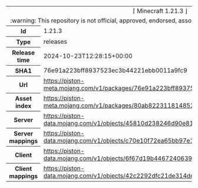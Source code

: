 <html><table>
<tr><td colspan="2" align="center"><img width="0" height="0"><br/>⌈ Minecraft 1.21.3 ⌋<br/><img width="0" height="0"></td></tr>
<tr><td colspan="2" align="center"><img width="0" height="0"><br/>
:warning: This repository is not official, approved, endorsed, associated or connected with Mojang :warning:
<br/><img width="0" height="0"></td></tr>
<tr><th>Id</th><td>1.21.3</td></tr>
<tr><th>Type</th><td>releases</td></tr>
<tr><th>Release time</th><td>2024-10-23T12:28:15+00:00</td></tr>
<tr><th>SHA1</th><td>76e91a223bff8937523ec3b44221ebb0011a9fc9</td></tr>
<tr><th>Url</th><td><a href="https://piston-meta.mojang.com/v1/packages/76e91a223bff8937523ec3b44221ebb0011a9fc9/1.21.3.json">https://piston-meta.mojang.com/v1/packages/76e91a223bff8937523ec3b44221ebb0011a9fc9/1.21.3.json</a></td></tr>
<tr><th>Asset index</th><td><a href="https://piston-meta.mojang.com/v1/packages/80ab8223118148523b970428790d747fa6b1d168/18.json">https://piston-meta.mojang.com/v1/packages/80ab8223118148523b970428790d747fa6b1d168/18.json</a></td></tr>
<tr><th>Server</th><td><a href="https://piston-data.mojang.com/v1/objects/45810d238246d90e811d896f87b14695b7fb6839/server.jar">https://piston-data.mojang.com/v1/objects/45810d238246d90e811d896f87b14695b7fb6839/server.jar</a></td></tr>
<tr><th>Server mappings</th><td><a href="https://piston-data.mojang.com/v1/objects/c70e10f72ea65bb97e156143fd97c852dc958325/server.txt">https://piston-data.mojang.com/v1/objects/c70e10f72ea65bb97e156143fd97c852dc958325/server.txt</a></td></tr>
<tr><th>Client</th><td><a href="https://piston-data.mojang.com/v1/objects/6f67d19b4467240639cb2c368ffd4b94ba889705/client.jar">https://piston-data.mojang.com/v1/objects/6f67d19b4467240639cb2c368ffd4b94ba889705/client.jar</a></td></tr>
<tr><th>Client mappings</th><td><a href="https://piston-data.mojang.com/v1/objects/42c2292dfc21de314dee5205760332c807cad411/client.txt">https://piston-data.mojang.com/v1/objects/42c2292dfc21de314dee5205760332c807cad411/client.txt</a></td></tr>
</table></html>